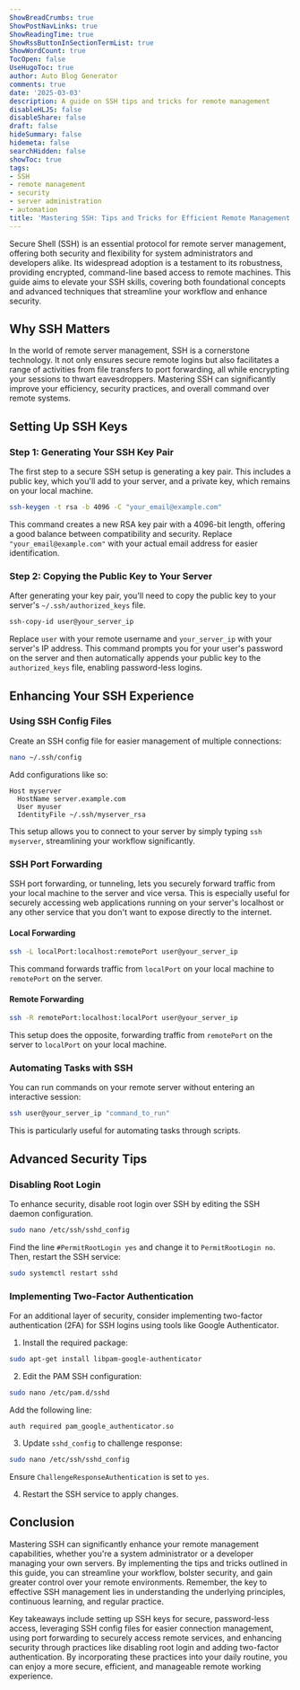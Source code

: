 ```yaml
---
ShowBreadCrumbs: true
ShowPostNavLinks: true
ShowReadingTime: true
ShowRssButtonInSectionTermList: true
ShowWordCount: true
TocOpen: false
UseHugoToc: true
author: Auto Blog Generator
comments: true
date: '2025-03-03'
description: A guide on SSH tips and tricks for remote management
disableHLJS: false
disableShare: false
draft: false
hideSummary: false
hidemeta: false
searchHidden: false
showToc: true
tags:
- SSH
- remote management
- security
- server administration
- automation
title: 'Mastering SSH: Tips and Tricks for Efficient Remote Management'
---
```


Secure Shell (SSH) is an essential protocol for remote server management, offering both security and flexibility for system administrators and developers alike. Its widespread adoption is a testament to its robustness, providing encrypted, command-line based access to remote machines. This guide aims to elevate your SSH skills, covering both foundational concepts and advanced techniques that streamline your workflow and enhance security.

## Why SSH Matters

In the world of remote server management, SSH is a cornerstone technology. It not only ensures secure remote logins but also facilitates a range of activities from file transfers to port forwarding, all while encrypting your sessions to thwart eavesdroppers. Mastering SSH can significantly improve your efficiency, security practices, and overall command over remote systems.

## Setting Up SSH Keys

### Step 1: Generating Your SSH Key Pair

The first step to a secure SSH setup is generating a key pair. This includes a public key, which you'll add to your server, and a private key, which remains on your local machine.

```bash
ssh-keygen -t rsa -b 4096 -C "your_email@example.com"
```
This command creates a new RSA key pair with a 4096-bit length, offering a good balance between compatibility and security. Replace `"your_email@example.com"` with your actual email address for easier identification.

### Step 2: Copying the Public Key to Your Server

After generating your key pair, you'll need to copy the public key to your server's `~/.ssh/authorized_keys` file.

```bash
ssh-copy-id user@your_server_ip
```
Replace `user` with your remote username and `your_server_ip` with your server's IP address. This command prompts you for your user's password on the server and then automatically appends your public key to the `authorized_keys` file, enabling password-less logins.

## Enhancing Your SSH Experience

### Using SSH Config Files

Create an SSH config file for easier management of multiple connections:

```bash
nano ~/.ssh/config
```
Add configurations like so:

```ssh
Host myserver
  HostName server.example.com
  User myuser
  IdentityFile ~/.ssh/myserver_rsa
```
This setup allows you to connect to your server by simply typing `ssh myserver`, streamlining your workflow significantly.

### SSH Port Forwarding

SSH port forwarding, or tunneling, lets you securely forward traffic from your local machine to the server and vice versa. This is especially useful for securely accessing web applications running on your server's localhost or any other service that you don't want to expose directly to the internet.

#### Local Forwarding

```bash
ssh -L localPort:localhost:remotePort user@your_server_ip
```
This command forwards traffic from `localPort` on your local machine to `remotePort` on the server.

#### Remote Forwarding

```bash
ssh -R remotePort:localhost:localPort user@your_server_ip
```
This setup does the opposite, forwarding traffic from `remotePort` on the server to `localPort` on your local machine.

### Automating Tasks with SSH

You can run commands on your remote server without entering an interactive session:

```bash
ssh user@your_server_ip "command_to_run"
```
This is particularly useful for automating tasks through scripts.

## Advanced Security Tips

### Disabling Root Login

To enhance security, disable root login over SSH by editing the SSH daemon configuration.

```bash
sudo nano /etc/ssh/sshd_config
```
Find the line `#PermitRootLogin yes` and change it to `PermitRootLogin no`. Then, restart the SSH service:

```bash
sudo systemctl restart sshd
```

### Implementing Two-Factor Authentication

For an additional layer of security, consider implementing two-factor authentication (2FA) for SSH logins using tools like Google Authenticator.

1. Install the required package:

```bash
sudo apt-get install libpam-google-authenticator
```

2. Edit the PAM SSH configuration:

```bash
sudo nano /etc/pam.d/sshd
```

Add the following line:

```
auth required pam_google_authenticator.so
```

3. Update `sshd_config` to challenge response:

```bash
sudo nano /etc/ssh/sshd_config
```

Ensure `ChallengeResponseAuthentication` is set to `yes`.

4. Restart the SSH service to apply changes.

## Conclusion

Mastering SSH can significantly enhance your remote management capabilities, whether you're a system administrator or a developer managing your own servers. By implementing the tips and tricks outlined in this guide, you can streamline your workflow, bolster security, and gain greater control over your remote environments. Remember, the key to effective SSH management lies in understanding the underlying principles, continuous learning, and regular practice.

Key takeaways include setting up SSH keys for secure, password-less access, leveraging SSH config files for easier connection management, using port forwarding to securely access remote services, and enhancing security through practices like disabling root login and adding two-factor authentication. By incorporating these practices into your daily routine, you can enjoy a more secure, efficient, and manageable remote working experience.